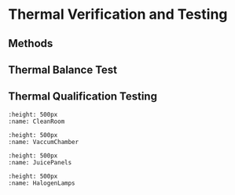 # Thermal Verification and Testing


## Methods
## Thermal Balance Test
## Thermal Qualification Testing

```{figure} images/CleanRoom.png
:height: 500px
:name: CleanRoom

```

```{figure} images/VaccumChamber.png
:height: 500px
:name: VaccumChamber

```

```{figure} images/JuicePanels.png
:height: 500px
:name: JuicePanels

```

```{figure} images/HalogenLamps.png
:height: 500px
:name: HalogenLamps

```